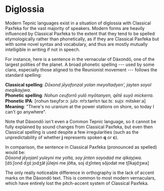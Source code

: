 # Diglossia

Modern Tepnic languages exist in a situation of diglossia with Classical Paxfeka for the vast majority of speakers. Modern forms are heavily influenced by Classical Paxfeka to the extent that they tend to be spelled etymologically rather than phonetically, as if they are Classical Paxfeka but with some novel syntax and vocabulary, and thus are mostly mutually intelligible in writing if not in speech.

For instance, here is a sentence in the vernacular of Dàxondō, one of the largest polities of the planet. A broad phonetic spelling --- used by some clans, especially those aligned to the Reunionist movement --- follows the standard spelling:

**Classical spelling**: _Dōxond jēyofonzal yolan meyoltadyen', jayten soyol meqikayjwa_.\
**Phonetic spelling**: _Nohun ceuforrō yulō myōtanyen, qētē suyō mickerra._\
**Phonetic IPA**: [nɔhun tseu̯fɔrːɔː julɔː mʲɔːtanʲɛn tɕɛːtɛː sujɔː mitskerːa]\
**Meaning**: "There's no uranium at the power stations on shore, so today I can't go anywhere".

Note that Dàxondō isn't even a Common Tepnic language, so it cannot be fully explained by sound changes from Classical Paxfeka, but even then Classical spelling is used despite a few irregularities (such as the unpredictability of whether **j** represents spoken **q** or **c**).

In comparison, the sentence in Classical Paxfeka (pronounced as spelled) would be:\
_Dōxond jēyojanl yuleyni me yolta, soy jinten soyodad me qìkayjwa._\
[dɔ́ːʃond dʒɛ́ːjodʒãɫ jǔlejni me jǒɫta, soj dʒǐnteŋ sǒjodat me tʃîkajdʒwa]

The only really noticeable difference in orthography is the lack of accent marks on the Dàxondō text. This is common to most modern vernaculars, which have entirely lost the pitch-accent system of Classical Paxfeka.
